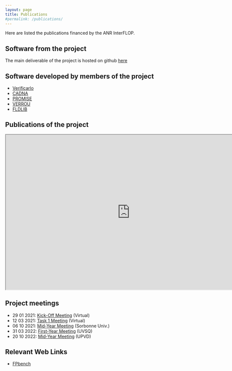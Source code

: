 ```yaml
---
layout: page
title: Publications
#permalink: /publications/
---
```


Here are listed the publications financed by the ANR InterFLOP.

## Software from the project

The main deliverable of the project is hosted on github [here](https://github.com/interflop/interflop)

## Software developed by members of the project

- [Verificarlo](https://github.com/verificarlo/verificarlo)
- [CADNA](https://www-pequan.lip6.fr/cadna/)
- [PROMISE](http://promise.lip6.fr/)
- [VERROU](https://github.com/edf-hpc/verrou)
- [FLDLIB](https://github.com/fvedrine/fldlib)

## Publications of the project
<div>
<iframe width="800" height="500" src="https://haltools.archives-ouvertes.fr/Public/afficheRequetePubli.php?projet_anr=ANR-20-CE46-0009&CB_ref_biblio=oui&langue=Anglais&tri_exp=annee_publi&tri_exp2=typdoc&tri_exp3=date_publi&ordre_aff=TA&Fen=Aff&css=../css/VisuRubriqueEncadre.css"></iframe>
</div>


## Project meetings

- 29 01 2021: [Kick-Off Meeting](/meeting29012021) (Virtual)
- 12 03 2021: [Task 1 Meeting](/meeting12032021) (Virtual)
- 06 10 2021: [Mid-Year Meeting](/meeting06102021) (Sorbonne Univ.)
- 31 03 2022: [First-Year Meeting](/meeting31032022) (UVSQ)
- 20 10 2022: [Mid-Year Meeting](/meeting20102022) (UPVD)

## Relevant Web Links

- [FPbench](https://fpbench.org/)
